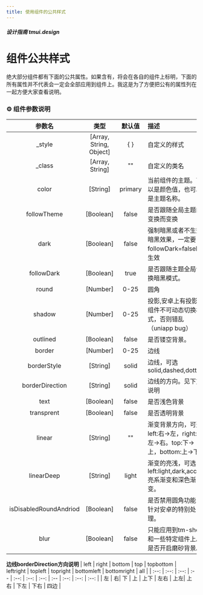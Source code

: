 ```yaml
---
title: 使用组件的公共样式
---
```


<dirtoc></dirtoc>

##### 设计指南 tmui.design

# 组件公共样式
绝大部分组件都有下面的公共属性。如果含有，将会在各自的组件上标明，下面的所有属性并不代表会一定会全部应用到组件上。我这是为了方便把公有的属性列在一起方便大家查看说明。

### :gear: 组件参数说明

| 参数名 | 类型 | 默认值 | 描述 |
| :--: | :--: | :--: | :-- |
| _style | [Array, String, Object] | { } | 自定义的样式 |
| _class | [Array, String] | "" | 自定义的类名 |
| color | [String] | primary | 当前组件的主题。可以是颜色值，也可以是主题名称。 |
| followTheme | [Boolean] | false | 是否跟随全局主题的变换而变换 |
| dark | [Boolean] | false | 强制暗黑或者不生效暗黑效果，一定要followDark=false时生效 |
| followDark | [Boolean] | true | 是否跟随主题全局切换暗黑模式。 |
| round | [Number] | 0-25 | 圆角 |
| shadow | [Number] | 0-25 | 投影,安卓上有投影的组件不可动态切换样式，否则错乱（uniapp bug） |
| outlined | [Boolean] | false | 是否镂空背景。 |
| border | [Number] | 0-25 | 边线 |
| borderStyle | [String] | solid| 边线，可选solid,dashed,dotted |
| borderDirection | [String] | solid| 边线的方向。见下方说明 |
| text | [Boolean] | false | 是否浅色背景 | 
| transprent | [Boolean] | false | 是否透明背景 | 
| linear | [String] | "" | 渐变背景方向，可选left:右->左，right:左->右。top:下->上，bottom:上->下。 |
| linearDeep | [String] | light | 渐变的亮浅，可选left:light,dark,accent亮系渐变和深色渐变。 |
| isDisabledRoundAndriod | [Boolean] | false | 是否禁用圆角功能 ，针对安卓的特别处理。 |
| blur | [Boolean] | false | 只能应用到tm-sheet和一些特定组件上。是否开启磨砂背景。 |

**边线borderDirection方向说明**
| left | right | bottom | top | topbottom | leftright | topleft | topright | bottomleft | bottomright | all |
| :--: | :--: | :--: | :-- | :--: | :--: | :--: | :-- | :--: | :--: | :--: |
| 左 | 右| 下 | 上 | 上下 | 左右 | 上左| 上右 | 下左 | 下右 | 四边 |


